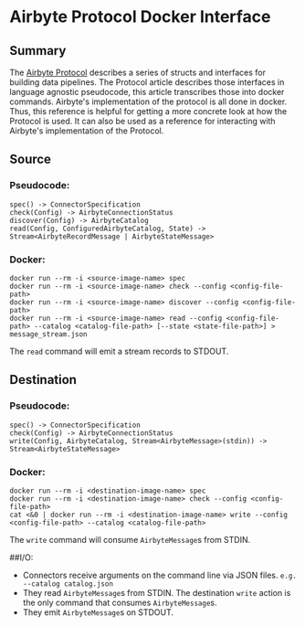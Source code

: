 # Airbyte Protocol Docker Interface

## Summary
The [Airbyte Protocol](02-airbyte-protocol.md) describes a series of structs and interfaces for building data pipelines. The Protocol article describes those interfaces in language agnostic pseudocode, this article transcribes those into docker commands. Airbyte's implementation of the protocol is all done in docker. Thus, this reference is helpful for getting a more concrete look at how the Protocol is used. It can also be used as a reference for interacting with Airbyte's implementation of the Protocol.


## Source

### Pseudocode:

```
spec() -> ConnectorSpecification
check(Config) -> AirbyteConnectionStatus
discover(Config) -> AirbyteCatalog
read(Config, ConfiguredAirbyteCatalog, State) -> Stream<AirbyteRecordMessage | AirbyteStateMessage>
```

### Docker:
```shell
docker run --rm -i <source-image-name> spec
docker run --rm -i <source-image-name> check --config <config-file-path>
docker run --rm -i <source-image-name> discover --config <config-file-path>
docker run --rm -i <source-image-name> read --config <config-file-path> --catalog <catalog-file-path> [--state <state-file-path>] > message_stream.json
```

The `read` command will emit a stream records to STDOUT.

## Destination

### Pseudocode:
```
spec() -> ConnectorSpecification
check(Config) -> AirbyteConnectionStatus
write(Config, AirbyteCatalog, Stream<AirbyteMessage>(stdin)) -> Stream<AirbyteStateMessage>
```

### Docker:
```shell
docker run --rm -i <destination-image-name> spec
docker run --rm -i <destination-image-name> check --config <config-file-path>
cat <&0 | docker run --rm -i <destination-image-name> write --config <config-file-path> --catalog <catalog-file-path>
```

The `write` command will consume `AirbyteMessage`s from STDIN.

##I/O:
* Connectors receive arguments on the command line via JSON files. `e.g. --catalog catalog.json`
* They read `AirbyteMessage`s from STDIN. The destination `write` action is the only command that consumes `AirbyteMessage`s.
* They emit `AirbyteMessage`s on STDOUT.
